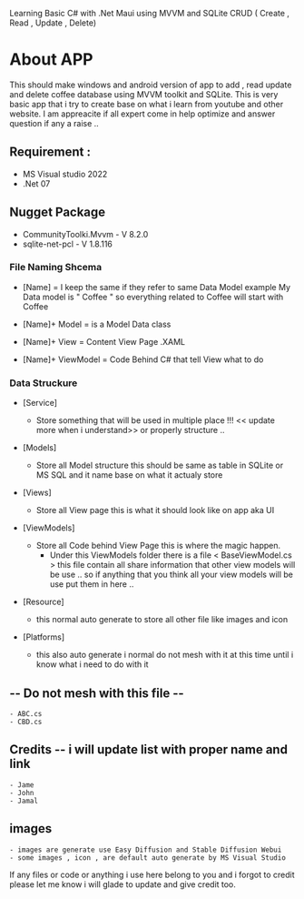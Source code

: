 ﻿Learning Basic C# with .Net Maui using MVVM and SQLite CRUD ( Create , Read , Update , Delete)

# About APP 

This should make windows and android version of app to add , read update and delete coffee database using MVVM toolkit and SQLite.
This is very basic app that i try to create base on what i learn from youtube and other website. I am appreacite if all expert come in help optimize and answer question if any a raise ..

## Requirement :

- MS Visual studio 2022 
- .Net 07 

## Nugget Package 

- CommunityToolki.Mvvm - V 8.2.0
- sqlite-net-pcl - V 1.8.116


### File Naming Shcema 


- [Name] = I keep the same if they refer to same Data Model example My Data model is " Coffee " so everything related to Coffee will start with Coffee

- [Name]+ Model = is a Model Data class
- [Name]+ View = Content View Page .XAML
- [Name]+ ViewModel = Code Behind C# that tell View what to do


### Data Struckure 

- [Service]
  - Store something that will be used in multiple place !!! << update more when i understand>> or properly structure ..
- [Models] 
  - Store all Model structure this should be same as table in SQLite or MS SQL and it name base on what it actualy store
- [Views] 
  - Store all View page this is what it should look like on app aka UI
- [ViewModels] 
  - Store all Code behind View Page this is where the magic happen.
	- Under this ViewModels folder there is a file < BaseViewModel.cs > this file contain all share information that other view models will be use .. so if anything that you think all your view models will be use put them in here ..


- [Resource] 
	- this normal auto generate to store all other file like images and icon
- [Platforms] 
	- this also auto generate i normal do not mesh with it at this time until i know what i need to do with it


## -- Do not mesh with this file --
	- ABC.cs
	- CBD.cs




## Credits -- i will update list with proper name and link 
	- Jame
	- John
	- Jamal

## images
	- images are generate use Easy Diffusion and Stable Diffusion Webui 
	- some images , icon , are default auto generate by MS Visual Studio


If any files or code or anything i use here belong to you and i forgot to credit please let me know i will glade to update and give credit too.